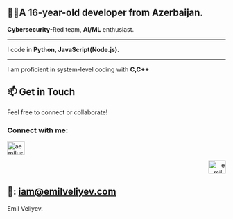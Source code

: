## 🧑‍💻A 16-year-old developer from Azerbaijan.

**Cybersecurity**-Red team, **AI/ML** enthusiast.

---

I code in **Python, JavaScript(Node.js).**

---

I am proficient in system-level coding with **C,C++**

## 📫 Get in Touch

Feel free to connect or collaborate!

<h3 align="left">Connect with me:</h3>
<p align="left">
<a href="https://instagram.com/aemilusv" target="blank"><img align="center" src="https://raw.githubusercontent.com/rahuldkjain/github-profile-readme-generator/master/src/images/icons/Social/instagram.svg" alt="aemilusv" height="30" width="40" /></a>
</p>
<p align="right">
<a href="https://linkedin.com/in/emil-v-617303375" target="blank"><img align="center" src="https://raw.githubusercontent.com/rahuldkjain/github-profile-readme-generator/master/src/images/icons/Social/linked-in-alt.svg" alt="emil-v-617303375" height="30" width="40" /></a>
</p>

**📨: iam@emilveliyev.com**
---

Emil Veliyev.
